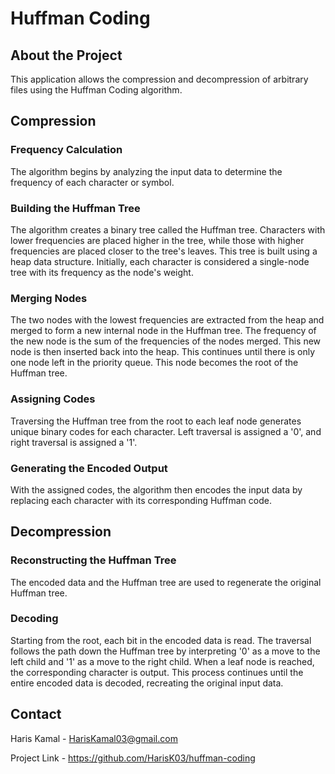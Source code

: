 # Huffman Coding #

## About the Project ##

This application allows the compression and decompression of arbitrary files using the Huffman Coding algorithm.

## Compression ##

### Frequency Calculation ###

The algorithm begins by analyzing the input data to determine the frequency of each character or symbol.

### Building the Huffman Tree ###

The algorithm creates a binary tree called the Huffman tree. Characters with lower frequencies are placed higher in the tree, while those with higher frequencies are placed closer to the tree's leaves. This tree is built using a heap data structure. Initially, each character is considered a single-node tree with its frequency as the node's weight. 

### Merging Nodes ###

The two nodes with the lowest frequencies are extracted from the heap and merged to form a new internal node in the Huffman tree. The frequency of the new node is the sum of the frequencies of the nodes merged. This new node is then inserted back into the heap. This continues until there is only one node left in the priority queue. This node becomes the root of the Huffman tree.

### Assigning Codes ###

Traversing the Huffman tree from the root to each leaf node generates unique binary codes for each character. Left traversal is assigned a '0', and right traversal is assigned a '1'.

### Generating the Encoded Output ###

With the assigned codes, the algorithm then encodes the input data by replacing each character with its corresponding Huffman code.

## Decompression ##

### Reconstructing the Huffman Tree ###

The encoded data and the Huffman tree are used to regenerate the original Huffman tree.

### Decoding ###

Starting from the root, each bit in the encoded data is read. The traversal follows the path down the Huffman tree by interpreting '0' as a move to the left child and '1' as a move to the right child. When a leaf node is reached, the corresponding character is output. This process continues until the entire encoded data is decoded, recreating the original input data.

## Contact ##

Haris Kamal - HarisKamal03@gmail.com

Project Link - https://github.com/HarisK03/huffman-coding
